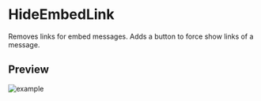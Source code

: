 # HideEmbedLink

Removes links for embed messages. Adds a button to force show links of a message.

## Preview

![example](https://i.imgur.com/uSEBVao.gif)